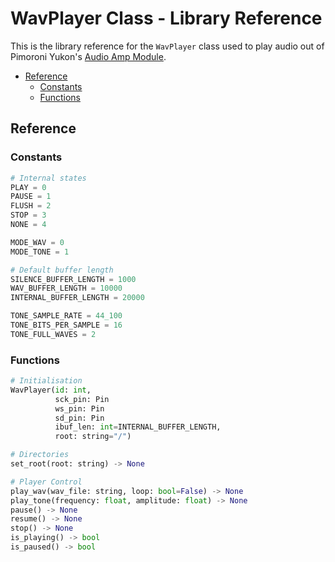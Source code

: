 # WavPlayer Class - Library Reference <!-- omit in toc -->

This is the library reference for the `WavPlayer` class used to play audio out of Pimoroni Yukon's [Audio Amp Module](https://pimoroni.com/yukon).

- [Reference](#reference)
  - [Constants](#constants)
  - [Functions](#functions)


## Reference

### Constants

```python
# Internal states
PLAY = 0
PAUSE = 1
FLUSH = 2
STOP = 3
NONE = 4

MODE_WAV = 0
MODE_TONE = 1

# Default buffer length
SILENCE_BUFFER_LENGTH = 1000
WAV_BUFFER_LENGTH = 10000
INTERNAL_BUFFER_LENGTH = 20000

TONE_SAMPLE_RATE = 44_100
TONE_BITS_PER_SAMPLE = 16
TONE_FULL_WAVES = 2
```


### Functions

```python
# Initialisation
WavPlayer(id: int,
          sck_pin: Pin
          ws_pin: Pin
          sd_pin: Pin
          ibuf_len: int=INTERNAL_BUFFER_LENGTH,
          root: string="/")

# Directories
set_root(root: string) -> None

# Player Control
play_wav(wav_file: string, loop: bool=False) -> None
play_tone(frequency: float, amplitude: float) -> None
pause() -> None
resume() -> None
stop() -> None
is_playing() -> bool
is_paused() -> bool
```
